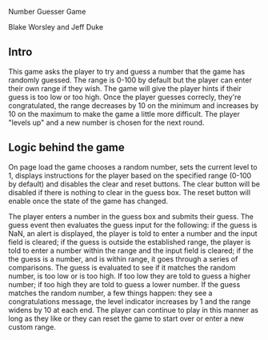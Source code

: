 Number Guesser Game

Blake Worsley and Jeff Duke

Intro
------
This game asks the player to try and guess a number that the game has randomly guessed.  The range is 0-100 by default but the player can enter their own range if they wish.  The game will give the player hints if their guess is too low or too high.  Once the player guesses correcly, they're congratulated, the range decreases by 10 on the minimum and increases by 10 on the maximum to make the game a little more difficult.  The player "levels up" and a new number is chosen for the next round.  

Logic behind the game
------
On page load the game chooses a random number, sets the current level to 1, displays instructions for the player based on the specified range (0-100 by default) and disables the clear and reset buttons.  The clear button will be disabled if there is nothing to clear in the guess box.  The reset button will enable once the state of the game has changed.  

The player enters a number in the guess box and submits their guess.  The guess event then evaluates the guess input for the following:  if the guess is NaN, an alert is displayed, the player is told to enter a number and the input field is cleared;  if the guess is outside the established range, the player is told to enter a number within the range and the input field is cleared; if the the guess is a number, and is within range, it goes through a series of comparisons.  The guess is evaluated to see if it matches the random number, is too low or is too high.  If too low they are told to guess a higher number; if too high they are told to guess a lower number.  If the guess matches the random number, a few things happen: they see a congratulations message, the level indicator increases by 1 and the range widens by 10 at each end.  The player can continue to play in this manner as long as they like or they can reset the game to start over or enter a new custom range.
